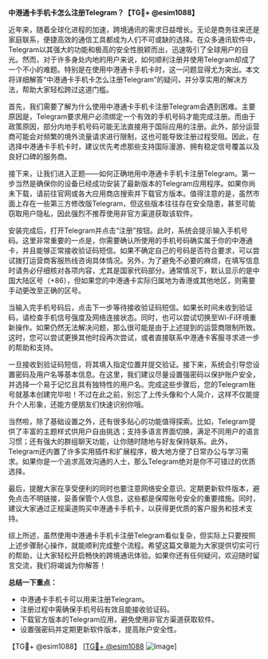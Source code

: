 **中港通卡手机卡怎么注册Telegram？【TG💪+ @esim1088】**

近年来，随着全球化进程的加速，跨境通讯的需求日益增长。无论是商务往来还是家庭联系，便捷高效的通信工具都成为人们不可或缺的选择。在众多通讯软件中，Telegram以其强大的功能和极高的安全性脱颖而出，迅速吸引了全球用户的目光。然而，对于许多身处内地的用户来说，如何顺利注册并使用Telegram却成了一个不小的难题。特别是在使用中港通卡手机卡时，这一问题显得尤为突出。本文将详细解答“中港通卡手机卡怎么注册Telegram”的疑问，并分享实用的解决方法，帮助大家轻松跨过这道门槛。

首先，我们需要了解为什么使用中港通卡手机卡注册Telegram会遇到困难。主要原因是，Telegram要求用户必须绑定一个有效的手机号码才能完成注册。而由于政策原因，部分内地手机号码可能无法直接用于国际应用的注册。此外，部分运营商可能会对频繁的境外流量请求进行限制，这也可能导致注册过程受阻。因此，在选择中港通卡手机卡时，建议优先考虑那些支持国际漫游、拥有稳定信号覆盖以及良好口碑的服务商。

接下来，让我们进入正题——如何正确地用中港通卡手机卡注册Telegram。第一步当然是确保你的设备已经成功安装了最新版本的Telegram应用程序。如果你尚未下载，请前往官网或各大应用商店搜索并下载官方版本。值得注意的是，虽然市面上存在一些第三方修改版Telegram，但这些版本往往存在安全隐患，甚至可能窃取用户隐私，因此强烈不推荐使用非官方渠道获取该软件。

安装完成后，打开Telegram并点击“注册”按钮。此时，系统会提示输入手机号码。这里非常重要的一点是，你需要确认所使用的手机号码确实属于你的中港通卡，并且能够正常接收验证码短信。如果不确定自己的号码是否符合要求，可以尝试拨打运营商客服热线咨询具体情况。另外，为了避免不必要的麻烦，在填写信息时请务必仔细核对各项内容，尤其是国家代码部分。通常情况下，默认显示的是中国大陆区号（+86），但如果您的中港通卡实际归属地为香港或其他地区，则需要手动更改至正确的区号。

当输入完手机号码后，点击下一步等待接收验证码短信。如果长时间未收到验证码，请检查手机信号强度及网络连接状态。同时，也可以尝试切换至Wi-Fi环境重新操作。如果仍然无法解决问题，那么很可能是由于上述提到的运营商限制所致。这时，您可以尝试更换其他时段再次尝试，或者直接联系中港通卡客服寻求进一步的帮助和支持。

一旦接收到验证码短信，将其填入指定位置并提交验证。接下来，系统会引导您设置密码及用户名等基本信息。在这里，我们建议尽量设置强密码以保护账户安全，并选择一个易于记忆且具有独特性的用户名。完成这些步骤后，您的Telegram账号就基本创建完毕啦！不过在此之前，别忘了上传头像和个人简介，这样不仅能提升个人形象，还能方便朋友们快速识别你哦。

当然啦，除了基础设置之外，还有很多贴心的功能值得探索。比如，Telegram提供了丰富的主题样式供用户自由挑选；支持多语言界面切换，满足不同用户的语言习惯；还有强大的群组聊天功能，让你随时随地与好友保持联系。此外，Telegram还内置了许多实用插件和扩展程序，极大地方便了日常办公与学习需求。如果你是一个追求高效沟通的人士，那么Telegram绝对是你不可错过的优质选择。

最后，提醒大家在享受便利的同时也要注意网络安全意识。定期更新软件版本，避免点击不明链接，妥善保管个人信息，这些都是保障账号安全的重要措施。同时，建议大家通过正规渠道购买中港通卡手机卡，以获得更优质的客户服务和技术支持。

综上所述，虽然使用中港通卡手机卡注册Telegram看似复杂，但实际上只要按照上述步骤耐心操作，就能顺利完成整个流程。希望这篇文章能为大家提供切实可行的帮助，让大家轻松开启畅快的跨境通讯体验。如果你还有任何疑问，欢迎随时留言交流，我们将竭诚为你解答！

**总结一下重点：**
- 中港通卡手机卡可以用来注册Telegram。
- 注册过程中需确保手机号码有效且能接收验证码。
- 下载官方版本的Telegram应用，避免使用非官方渠道获取软件。
- 设置强密码并定期更新软件版本，提高账户安全性。

【TG💪+ @esim1088】 [[TG💪+ @esim1088](https://t.me/s/esim1088) ![Image](https://i.postimg.cc/4NQfJmqS/Snipaste-2025-05-13-00-14-12.png)]